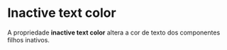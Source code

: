 # Inactive text color

A propriedade **inactive text color** altera a cor de texto dos componentes filhos inativos.